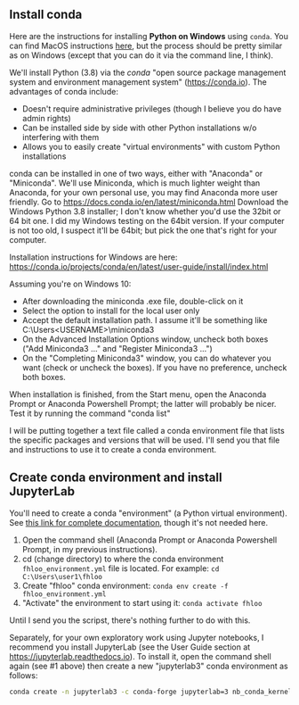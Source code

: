 ## Install conda

Here are the instructions for installing **Python on Windows** using `conda`. You can find MacOS instructions [here](https://conda.io/projects/conda/en/latest/user-guide/install/index.html), but the process should be pretty similar as on Windows (except that you can do it via the command line, I think).

We'll install Python (3.8) via the *conda* "open source package management system and environment management system" (https://conda.io). The advantages of conda include:

- Doesn't require administrative privileges (though I believe you do have admin rights)
- Can be installed side by side with other Python installations w/o interfering with them
- Allows you to easily create "virtual environments" with custom Python installations

conda can be installed in one of two ways, either with "Anaconda" or "Miniconda". We'll use Miniconda, which is much lighter weight than Anaconda, for your own personal use, you may find Anaconda more user friendly. Go to https://docs.conda.io/en/latest/miniconda.html
Download the Windows Python 3.8 installer; I don't know whether you'd use the 32bit or 64 bit one. I did my Windows testing on the 64bit version. If your computer is not too old, I suspect it'll be 64bit; but pick the one that's right for your computer.

Installation instructions for Windows are here:
https://conda.io/projects/conda/en/latest/user-guide/install/index.html

Assuming you're on Windows 10:

- After downloading the miniconda .exe file, double-click on it
- Select the option to install for the local user only
- Accept the default installation path. I assume it'll be something like C:\Users\<USERNAME>\miniconda3
- On the Advanced Installation Options window, uncheck both boxes ("Add Miniconda3 ..." and "Register Miniconda3 ...")
- On the "Completing Miniconda3" window, you can do whatever you want (check or uncheck the boxes). If you have no preference, uncheck both boxes.

When installation is finished, from the Start menu, open the Anaconda Prompt or Anaconda Powershell Prompt; the latter will probably be nicer. Test it by running the command "conda list"

I will be putting together a text file called a conda environment file that lists the specific packages and versions that will be used. I'll send you that file and instructions to use it to create a conda environment.


## Create conda environment and install JupyterLab

You'll need to create a conda "environment" (a Python virtual environment). See [this link for complete documentation](https://docs.conda.io/projects/conda/en/latest/user-guide/tasks/manage-environments.html), though it's not needed here.

1. Open the command shell (Anaconda Prompt or Anaconda Powershell Prompt, in my previous instructions).
2. cd (change directory) to where the conda environment `fhloo_environment.yml` file is located. For example: `cd C:\Users\user1\fhloo`
3. Create "fhloo" conda environment:  `conda env create -f fhloo_environment.yml`
4. "Activate" the environment to start using it:  `conda activate fhloo`

Until I send you the scripst, there's nothing further to do with this.

Separately, for your own exploratory work using Jupyter notebooks, I recommend you install JupyterLab (see the User Guide section at https://jupyterlab.readthedocs.io). To install it, open the command shell again (see #1 above) then create a new "jupyterlab3" conda environment as follows:
```bash
conda create -n jupyterlab3 -c conda-forge jupyterlab=3 nb_conda_kernels
```
